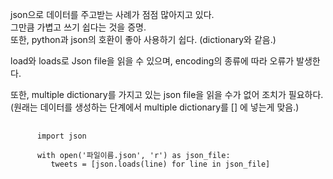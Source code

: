 
json으로 데이터를 주고받는 사례가 점점 많아지고 있다.   
그만큼 가볍고 쓰기 쉽다는 것을 증명.   
또한, python과 json의 호환이 좋아 사용하기 쉽다. (dictionary와 같음.)     

load와 loads로 Json file을 읽을 수 있으며, encoding의 종류에 따라 오류가 발생한다.   
   
또한, multiple dictionary를 가지고 있는 json file을 읽을 수가 없어 조치가 필요하다. (원래는 데이터를 생성하는 단계에서 multiple dictionary를 [] 에 넣는게 맞음.)   
   
   
<pre>
   <code>
      import json 
      
      with open('파일이름.json', 'r') as json_file:
         tweets = [json.loads(line) for line in json_file]
         
   </code>
</pre>
